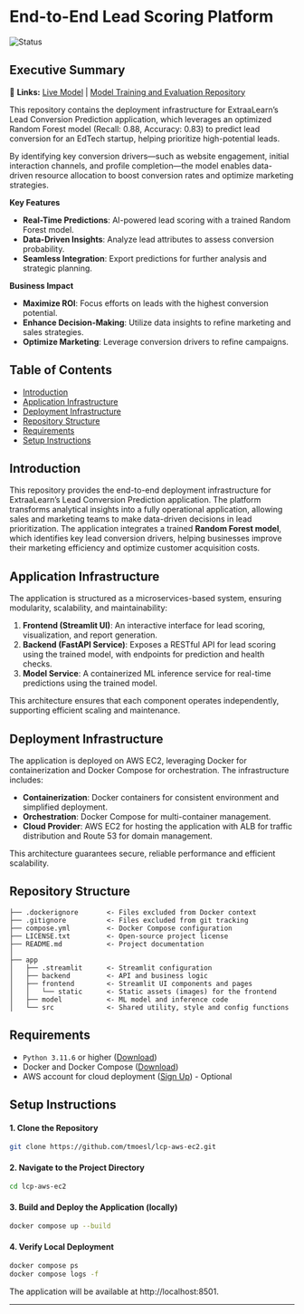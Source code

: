 

# End-to-End Lead Scoring Platform

![Status](https://img.shields.io/badge/-Completed-34A853?style=flat&label=Project&labelColor=23555555)

## Executive Summary

🔗 **Links:** [Live Model](https://leads.dataproject.io "Access model for real-time lead inference") | [Model Training and Evaluation Repository](https://github.com/tmoesl/lead-conversion-prediction "Explore data preprocessing, feature engineering, model training, and performance evaluation.")

This repository contains the deployment infrastructure for ExtraaLearn’s Lead Conversion Prediction application, which leverages an optimized Random Forest model (Recall: 0.88, Accuracy: 0.83) to predict lead conversion for an EdTech startup, helping prioritize high-potential leads. 

By identifying key conversion drivers—such as website engagement, initial interaction channels, and profile completion—the model enables data-driven resource allocation to boost conversion rates and optimize marketing strategies.

**Key Features**
- **Real-Time Predictions**: AI-powered lead scoring with a trained Random Forest model.
- **Data-Driven Insights**: Analyze lead attributes to assess conversion probability.
- **Seamless Integration**: Export predictions for further analysis and strategic planning.

**Business Impact**
- **Maximize ROI**: Focus efforts on leads with the highest conversion potential.
- **Enhance Decision-Making**: Utilize data insights to refine marketing and sales strategies.
- **Optimize Marketing**: Leverage conversion drivers to refine campaigns.

## Table of Contents
- [Introduction](#introduction)
- [Application Infrastructure](#application-infrastructure)
- [Deployment Infrastructure](#deployment-infrastructure)
- [Repository Structure](#repository-structure)
- [Requirements](#requirements)
- [Setup Instructions](#setup-instructions)


## Introduction
This repository provides the end-to-end deployment infrastructure for ExtraaLearn’s Lead Conversion Prediction application. The platform transforms analytical insights into a fully operational application, allowing sales and marketing teams to make data-driven decisions in lead prioritization. 
The application integrates a trained **Random Forest model**, which identifies key lead conversion drivers, helping businesses improve their marketing efficiency and optimize customer acquisition costs.

## Application Infrastructure
The application is structured as a microservices-based system, ensuring modularity, scalability, and maintainability:

1. **Frontend (Streamlit UI)**: An interactive interface for lead scoring, visualization, and report generation.
2. **Backend (FastAPI Service)**: Exposes a RESTful API for lead scoring using the trained model, with endpoints for prediction and health checks.
3. **Model Service**: A containerized ML inference service for real-time predictions using the trained model.

This architecture ensures that each component operates independently, supporting efficient scaling and maintenance.


## Deployment Infrastructure
The application is deployed on AWS EC2, leveraging Docker for containerization and Docker Compose for orchestration. The infrastructure includes:

- **Containerization**: Docker containers for consistent environment and simplified deployment.
- **Orchestration**: Docker Compose for multi-container management.
- **Cloud Provider**: AWS EC2 for hosting the application with ALB for traffic distribution and Route 53 for domain management.

This architecture guarantees secure, reliable performance and efficient scalability.

## Repository Structure
```
├── .dockerignore       <- Files excluded from Docker context
├── .gitignore          <- Files excluded from git tracking
├── compose.yml         <- Docker Compose configuration
├── LICENSE.txt         <- Open-source project license
├── README.md           <- Project documentation
│
├── app
│   ├── .streamlit      <- Streamlit configuration
│   ├── backend         <- API and business logic
│   ├── frontend        <- Streamlit UI components and pages
│   │   └── static      <- Static assets (images) for the frontend
│   ├── model           <- ML model and inference code
│   └── src             <- Shared utility, style and config functions
```


## Requirements

- `Python 3.11.6` or higher ([Download](https://www.python.org))
- Docker and Docker Compose ([Download](https://www.docker.com/get-started/))
- AWS account for cloud deployment ([Sign Up](https://aws.amazon.com/free/)) - Optional

## Setup Instructions

#### 1. Clone the Repository

```bash
git clone https://github.com/tmoesl/lcp-aws-ec2.git
```

#### 2. Navigate to the Project Directory
```bash
cd lcp-aws-ec2
```

#### 3. Build and Deploy the Application (locally)
```bash
docker compose up --build
```

#### 4. Verify Local Deployment 
```bash
docker compose ps
docker compose logs -f
```

The application will be available at http://localhost:8501.

---
